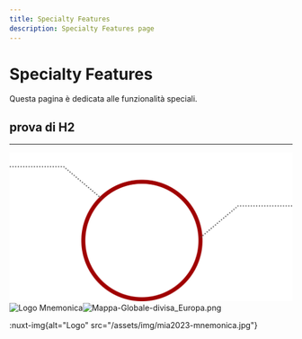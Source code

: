 ```yaml
---
title: Specialty Features
description: Specialty Features page
---
```


# Specialty Features

Questa pagina è dedicata alle funzionalità speciali.

## prova di H2

---

![Cerchio](/assets/img/svg/Cerchio-labels.svg)![Logo Mnemonica](/favicon.ico)![Mappa-Globale-divisa\_Europa.png](/assets/img/svg/Mappa-Globale-divisa_Europa.png)

:nuxt-img{alt="Logo" src="/assets/img/mia2023-mnemonica.jpg"}
